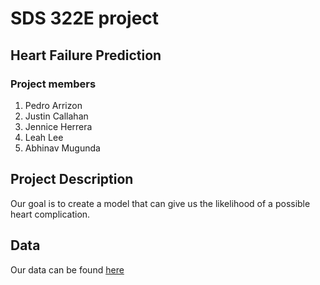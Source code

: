 
# SDS 322E project
## Heart Failure Prediction
### Project members

1. Pedro Arrizon
2. Justin Callahan
3. Jennice Herrera 
4. Leah Lee
5. Abhinav Mugunda


## Project Description
  Our goal is to create a model that can give us the likelihood of a possible heart complication. 

## Data
  Our data can be found [here](https://www.kaggle.com/fedesoriano/heart-failure-prediction)








